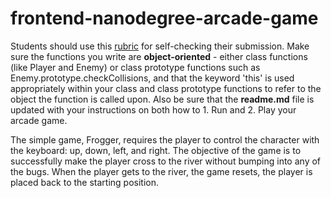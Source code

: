 frontend-nanodegree-arcade-game
===============================

Students should use this [rubric](https://review.udacity.com/#!/projects/2696458597/rubric) for self-checking their submission. Make sure the functions you write are **object-oriented** - either class functions (like Player and Enemy) or class prototype functions such as Enemy.prototype.checkCollisions, and that the keyword 'this' is used appropriately within your class and class prototype functions to refer to the object the function is called upon. Also be sure that the **readme.md** file is updated with your instructions on both how to 1. Run and 2. Play your arcade game.

The simple game, Frogger, requires the player to control the character with the keyboard: up, down, left, and right. The objective of the game is to successfully make the player cross to the river without bumping into any of the bugs. When the player gets to the river, the game resets, the player is placed back to the starting position.
